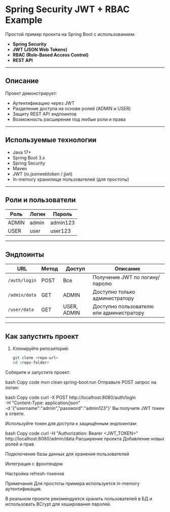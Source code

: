 # Spring Security JWT + RBAC Example

Простой пример проекта на Spring Boot с использованием:

- **Spring Security**
- **JWT (JSON Web Tokens)**
- **RBAC (Role-Based Access Control)**
- **REST API**

---

## Описание

Проект демонстрирует:

- Аутентификацию через JWT
- Разделение доступа на основе ролей (ADMIN и USER)
- Защиту REST API эндпоинтов
- Возможность расширения под любые роли и права

---

## Используемые технологии

- Java 17+
- Spring Boot 3.x
- Spring Security
- Maven
- JWT (io.jsonwebtoken / jjwt)
- In-memory хранилище пользователей (для простоты)

---

## Роли и пользователи

| Роль  | Логин  | Пароль    |
|-------|--------|-----------|
| ADMIN | admin  | admin123  |
| USER  | user   | user123   |

---

## Эндпоинты

| URL                  | Метод | Доступ       | Описание                     |
|---------------------|-------|-------------|-------------------------------|
| `/auth/login`        | POST  | Все         | Получение JWT по логину/паролю |
| `/admin/data`        | GET   | ADMIN       | Доступно только администратору |
| `/user/data`         | GET   | USER, ADMIN | Доступно пользователю или администратору |

---

## Как запустить проект

1. Клонируйте репозиторий:
   ```bash
   git clone <repo-url>
   cd <repo-folder>
Соберите и запустите проект:

bash
Copy code
mvn clean spring-boot:run
Отправьте POST запрос на логин:

bash
Copy code
curl -X POST http://localhost:8080/auth/login \
     -H "Content-Type: application/json" \
     -d '{"username":"admin","password":"admin123"}'
Вы получите JWT токен в ответе.

Используйте токен для доступа к защищённым эндпоинтам:

bash
Copy code
curl -H "Authorization: Bearer <JWT_TOKEN>" http://localhost:8080/admin/data
Расширение проекта
Добавление новых ролей и прав

Подключение базы данных для хранения пользователей

Интеграция с фронтендом

Настройка refresh-токенов

Примечания
Для простоты примера используется in-memory аутентификация.

В реальном проекте рекомендуется хранить пользователей в БД и использовать BCrypt для хеширования паролей.
